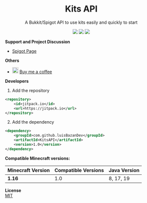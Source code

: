 <h2 align="center">
  <h1 align="center">Kits API</h1>
  <p align="center">A Bukkit/Spigot API to use kits easily and quickly to start</p>
</h2>

<div align="center">

[![](https://img.shields.io/github/v/release/luisBazanDev/KitsAPI?label=Version)](https://github.com/luisBazanDev/KitsAPI/releases)
[![](https://img.shields.io/github/license/luisbazandev/KitsAPI)](https://github.com/luisBazanDev/KitsAPI/blob/main/LICENSE)
[![](https://jitpack.io/v/luisBazanDev/KitsAPI.svg)](https://jitpack.io/#luisBazanDev/KitsAPI)
</div>

**Support and Project Discussion**
- [Spigot Page](https://www.spigotmc.org/resources/api-kitsapi.109105/)

**Others**
- <img width="20px" src="https://github.githubassets.com/images/modules/site/icons/funding_platforms/ko_fi.svg"></img> [Buy me a coffee](https://ko-fi.com/luisbazandev)

**Developers**

1. Add the repository
```xml
<repository>
    <id>jitpack.io</id>
	<url>https://jitpack.io</url>
</repository>
```

2. Add the dependency
```xml
<dependency>
    <groupId>com.github.luisBazanDev</groupId>
    <artifactId>KitsAPI</artifactId>
    <version>1.0</version>
</dependency>
```

**Compatible Minecraft versions:**

| Minecraft Version | Compatible Versions | Java Version |
|-------------------|---------------------|--------------|
| **1.16**          | 1.0                 | 8, 17, 19    |

**License**<br>
[MIT](https://github.com/luisBazanDev/KitsAPI/blob/main/LICENSE)